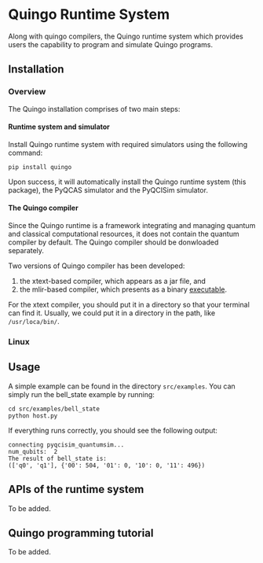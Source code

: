# Quingo Runtime System

Along with quingo compilers, the Quingo runtime system which provides users the capability to program and simulate Quingo programs.

## Installation


### Overview
The Quingo installation comprises of two main steps:

#### Runtime system and simulator
Install Quingo runtime system with required simulators using the following command:
```
pip install quingo
```

Upon success, it will automatically install the Quingo runtime system (this package), the PyQCAS simulator and the PyQCISim simulator.

#### The Quingo compiler
Since the Quingo runtime is a framework integrating and managing quantum and classical computational resources, it does not contain the quantum compiler by default. The Quingo compiler should be donwloaded separately.

Two versions of Quingo compiler has been developed:
1. the xtext-based compiler, which appears as a jar file, and
2. the mlir-based compiler, which presents as a binary [executable](https://gitee.com/hpcl_quanta/quingo-compiler).

For the xtext compiler, you should
put it in a directory so that your terminal can find it. Usually, we could put it in a directory in the path, like `/usr/loca/bin/`.


### Linux

###

## Usage
A simple example can be found in the directory `src/examples`. You can simply run the bell_state example by running:
```
cd src/examples/bell_state
python host.py
```
If everything runs correctly, you should see the following output:
```
connecting pyqcisim_quantumsim...
num_qubits:  2
The result of bell_state is:
(['q0', 'q1'], {'00': 504, '01': 0, '10': 0, '11': 496})
```

## APIs of the runtime system
To be added.

## Quingo programming tutorial
To be added.